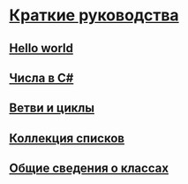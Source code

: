 # [Краткие руководства](index.md)
## [Hello world](hello-world.yml)
## [Числа в C#](numbers-in-csharp.yml)
## [Ветви и циклы](branches-and-loops.yml)
## [Коллекция списков](list-collection.yml)
## [Общие сведения о классах](introduction-to-classes.md)
